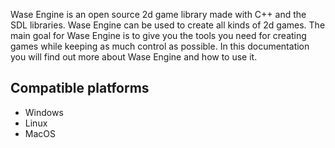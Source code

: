 Wase Engine is an open source 2d game library made with C++ and the SDL libraries. Wase Engine can be used to create all kinds of 2d games. The main goal for Wase Engine is to give you the tools you need for creating games while keeping as much control as possible. In this documentation you will find out more about Wase Engine and how to use it.

## Compatible platforms
- Windows
- Linux
- MacOS